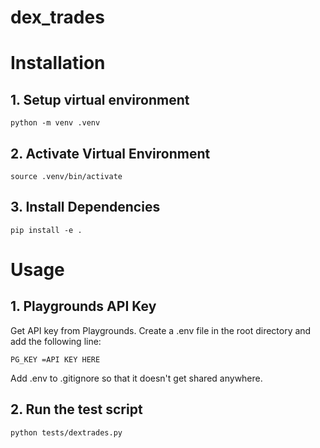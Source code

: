 # dex_trades

# Installation

## 1. Setup virtual environment
```
python -m venv .venv 
```

## 2. Activate Virtual Environment
```
source .venv/bin/activate
```

## 3. Install Dependencies
```
pip install -e .
```

# Usage

## 1. Playgrounds API Key
Get API key from Playgrounds. Create a .env file in the root directory and add the following line:
```
PG_KEY =API KEY HERE
```

Add .env to .gitignore so that it doesn't get shared anywhere.

## 2. Run the test script
```
python tests/dextrades.py
```
